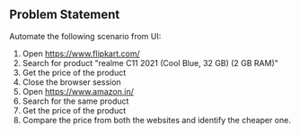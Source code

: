 ## Problem Statement

Automate the following scenario from UI:

1) Open https://www.flipkart.com/
2) Search for product "realme C11 2021 (Cool Blue, 32 GB)  (2 GB RAM)"
3) Get the price of the product
4) Close the browser session
5) Open https://www.amazon.in/
6) Search for the same product
7) Get the price of the product
8) Compare the price from both the websites and identify the cheaper one.
